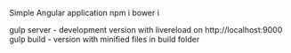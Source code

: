 Simple Angular application
npm i
bower i

gulp server - development version with livereload on http://localhost:9000
gulp build - version with minified files in build folder
